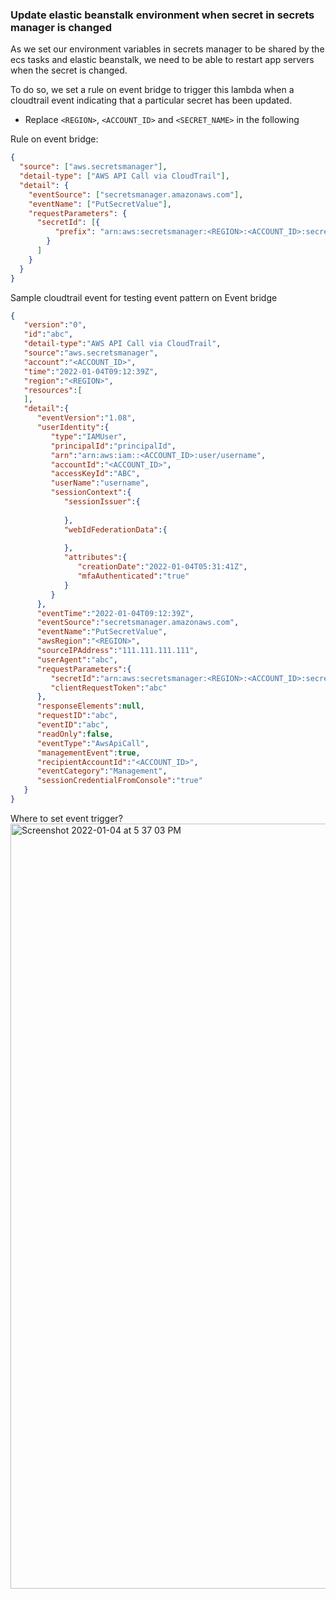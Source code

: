 ### Update elastic beanstalk environment when secret in secrets manager is changed

As we set our environment variables in secrets manager to be shared by the ecs tasks and elastic beanstalk, we need to be able to restart app servers when the secret is changed.

To do so, we set a rule on event bridge to trigger this lambda when a cloudtrail event indicating that a particular secret has been updated. 

* Replace `<REGION>`, `<ACCOUNT_ID>` and `<SECRET_NAME>` in the following

Rule on event bridge:


```json
{
  "source": ["aws.secretsmanager"],
  "detail-type": ["AWS API Call via CloudTrail"],
  "detail": {
    "eventSource": ["secretsmanager.amazonaws.com"],
    "eventName": ["PutSecretValue"],
    "requestParameters": {
      "secretId": [{
          "prefix": "arn:aws:secretsmanager:<REGION>:<ACCOUNT_ID>:secret:<SECRET_NAME>"
        }
      ]
    }
  }
}
```

Sample cloudtrail event for testing event pattern on Event bridge
```json
{
   "version":"0",
   "id":"abc",
   "detail-type":"AWS API Call via CloudTrail",
   "source":"aws.secretsmanager",
   "account":"<ACCOUNT_ID>",
   "time":"2022-01-04T09:12:39Z",
   "region":"<REGION>",
   "resources":[
   ],
   "detail":{
      "eventVersion":"1.08",
      "userIdentity":{
         "type":"IAMUser",
         "principalId":"principalId",
         "arn":"arn:aws:iam::<ACCOUNT_ID>:user/username",
         "accountId":"<ACCOUNT_ID>",
         "accessKeyId":"ABC",
         "userName":"username",
         "sessionContext":{
            "sessionIssuer":{
               
            },
            "webIdFederationData":{
               
            },
            "attributes":{
               "creationDate":"2022-01-04T05:31:41Z",
               "mfaAuthenticated":"true"
            }
         }
      },
      "eventTime":"2022-01-04T09:12:39Z",
      "eventSource":"secretsmanager.amazonaws.com",
      "eventName":"PutSecretValue",
      "awsRegion":"<REGION>",
      "sourceIPAddress":"111.111.111.111",
      "userAgent":"abc",
      "requestParameters":{
         "secretId":"arn:aws:secretsmanager:<REGION>:<ACCOUNT_ID>:secret:<SECRET_NAME>-<RANDOM_CHARACTERS>",
         "clientRequestToken":"abc"
      },
      "responseElements":null,
      "requestID":"abc",
      "eventID":"abc",
      "readOnly":false,
      "eventType":"AwsApiCall",
      "managementEvent":true,
      "recipientAccountId":"<ACCOUNT_ID>",
      "eventCategory":"Management",
      "sessionCredentialFromConsole":"true"
   }
}
```

Where to set event trigger?
<img width="1224" alt="Screenshot 2022-01-04 at 5 37 03 PM" src="https://user-images.githubusercontent.com/33819199/148039828-09390583-0666-4f24-bd41-308019d2b91a.png">
